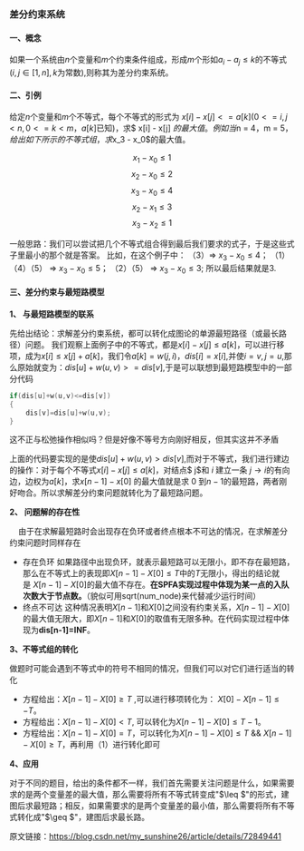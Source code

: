 ### 差分约束系统

#### 一、概念
如果一个系统由$n$个变量和$m$个约束条件组成，形成$m$个形如$a_i-a_j≤k$的不等式($i,j∈[1,n],k$为常数),则称其为差分约束系统。

#### 二、引例
给定$n$个变量和$m$个不等式，每个不等式的形式为 $x[i] - x[j] <= a[k] (0 <= i, j < n, 0 <= k < m， a[k]$已知$)$，求$ x[i] - x[j] $的最大值。
例如当$n = 4，m = 5$，给出如下所示的不等式组，求$x_3 - x_0$的最大值。

$$x_1-x_0 \leq 1$$
$$x_2-x_0 \leq 2$$
$$x_3-x_0 \leq 4$$
$$x_2-x_1 \leq 3$$
$$x_3-x_2 \leq 1$$



一般思路：我们可以尝试把几个不等式组合得到最后我们要求的式子，于是这些式子里最小的那个就是答案。
比如，在这个例子中：
（3）$\Rightarrow$ $x_3 - x_0 \leq 4$；
（1）（4）（5） $\Rightarrow$ $x_3 - x_0\leq 5$；
（2）（5） $\Rightarrow$ $x_3 - x_0 \leq 3$;
所以最后结果就是3.

#### 三、差分约束与最短路模型

**1、 与最短路模型的联系**

先给出结论：求解差分约束系统，都可以转化成图论的单源最短路径（或最长路径）问题。
我们观察上面例子中的不等式，都是$x[i] - x[j] \leq a[k]$，可以进行移项，成为$x[i] \leq x[j] + a[k]$，我们令$a[k] = w(j, i)，dis[i]=x[i],$并使$i=v,j=u$,那么原始就变为：$dis[u]+w(u,v)>=dis[v]$,于是可以联想到最短路模型中的一部分代码
```c++
if(dis[u]+w(u,v)<=dis[v])
{
    dis[v]=dis[u]+w(u,v);
}
```
这不正与松弛操作相似吗？但是好像不等号方向刚好相反，但其实这并不矛盾

上面的代码要实现的是使$dis[u]+w(u,v)>dis[v]$,而对于不等式，我们进行建边的操作：对于每个不等式$ x[i] - x[j] \leq a[k]$，对结点$ j$和 $i$ 建立一条 $j → i$的有向边，边权为$a[k]$，求$x[n-1] - x[0]$ 的最大值就是求 $0$ 到$n-1$的最短路，两者刚好吻合。所以求解差分约束问题就转化为了最短路问题。

**2、 问题解的存在性**

    由于在求解最短路时会出现存在负环或者终点根本不可达的情况，在求解差分约束问题时同样存在
- 存在负环
如果路径中出现负环，就表示最短路可以无限小，即不存在最短路，那么在不等式上的表现即$X[n-1] - X[0] \leq T$中的$T$无限小，得出的结论就是 $X[n-1] - X[0]$的最大值不存在。**在SPFA实现过程中体现为某一点的入队次数大于节点数。**（貌似可用sqrt(num_node)来代替减少运行时间）
- 终点不可达
这种情况表明$X[n-1]$和$X[0]$之间没有约束关系，$X[n-1] - X[0]$的最大值无限大，即$X[n-1]$和$X[0]$的取值有无限多种。在代码实现过程中体现为**dis[n-1]=INF**。

**3、不等式组的转化**

做题时可能会遇到不等式中的符号不相同的情况，但我们可以对它们进行适当的转化
- 方程给出：$X[n-1]-X[0] \geq T$ ,可以进行移项转化为： $X[0]-X[n-1]\leq -T$。
- 方程给出：$X[n-1]-X[0]<T$, 可以转化为$X[n-1]-X[0]\leq T-1$。
- 方程给出：$X[n-1]-X[0]=T$，可以转化为$X[n-1]-X[0]\leq T$ && $X[n-1]-X[0]\geq T$，再利用（1）进行转化即可

**4、应用**

对于不同的题目，给出的条件都不一样，我们首先需要关注问题是什么，如果需要求的是两个变量差的最大值，那么需要将所有不等式转变成"$\leq $"的形式，建图后求最短路；相反，如果需要求的是两个变量差的最小值，那么需要将所有不等式转化成"$\geq $"，建图后求最长路。

原文链接：https://blog.csdn.net/my_sunshine26/article/details/72849441
